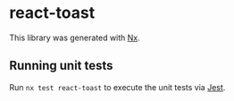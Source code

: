 # react-toast

This library was generated with [Nx](https://nx.dev).

## Running unit tests

Run `nx test react-toast` to execute the unit tests via [Jest](https://jestjs.io).
